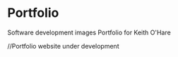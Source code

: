 # Portfolio
Software development images Portfolio for Keith O'Hare

//Portfolio website under development
